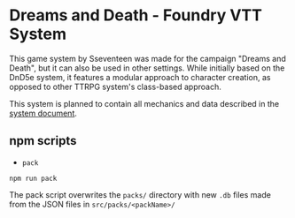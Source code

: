 # Dreams and Death - Foundry VTT System

This game system by Sseventeen was made for the campaign "Dreams and Death", but it can also be used in other settings. While initially based on the DnD5e system, it features a modular approach to character creation, as opposed to other TTRPG system's class-based approach. 

This system is planned to contain all mechanics and data described in the [system document](https://docs.google.com/document/d/1nhrAVppXUBosIOZ6HIEpDuepT2CnFjNIDQG6DrEwnrw/edit#heading=h.1jwkzt2mqljo).

## npm scripts

- `pack`

`npm run pack`

The pack script overwrites the `packs/` directory with new `.db` files made from the JSON files in `src/packs/<packName>/`
